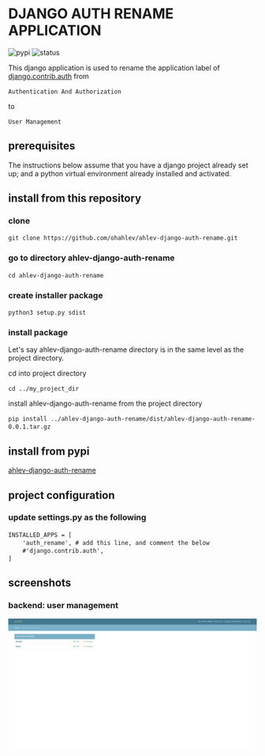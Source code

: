 # DJANGO AUTH RENAME APPLICATION
![pypi](https://img.shields.io/pypi/v/ahlev-django-auth-rename) ![status](https://img.shields.io/pypi/status/ahlev-django-auth-rename)

This django application is used to rename the application label of [django.contrib.auth](https://docs.djangoproject.com/en/3.0/ref/contrib/auth/) from
```
Authentication And Authorization
```
to
```
User Management
```

## prerequisites
The instructions below assume that you have a django project already set up; and a python virtual environment already installed and activated. 

## install from this repository
### clone
```
git clone https://github.com/ohahlev/ahlev-django-auth-rename.git
```

### go to directory ahlev-django-auth-rename
```
cd ahlev-django-auth-rename
```

### create installer package
```
python3 setup.py sdist
```

### install package
Let's say ahlev-django-auth-rename directory is in the same level as the project directory.

cd into project directory
```
cd ../my_project_dir
```
install ahlev-django-auth-rename from the project directory
```
pip install ../ahlev-django-auth-rename/dist/ahlev-django-auth-rename-0.0.1.tar.gz
```

## install from pypi
[ahlev-django-auth-rename](https://pypi.org/project/ahlev-django-auth-rename/)

## project configuration
### update settings.py as the following
```
INSTALLED_APPS = [
    'auth_rename', # add this line, and comment the below
    #'django.contrib.auth', 
]
```

## screenshots
### backend: user management
![](screenshot/auth_rename_backend1.png)